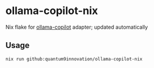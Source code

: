 # ollama-copilot-nix

Nix flake for [ollama-copilot](https://github.com/bernardo-bruning/ollama-copilot) adapter; updated automatically

## Usage

```
nix run github:quantum9innovation/ollama-copilot-nix
```
